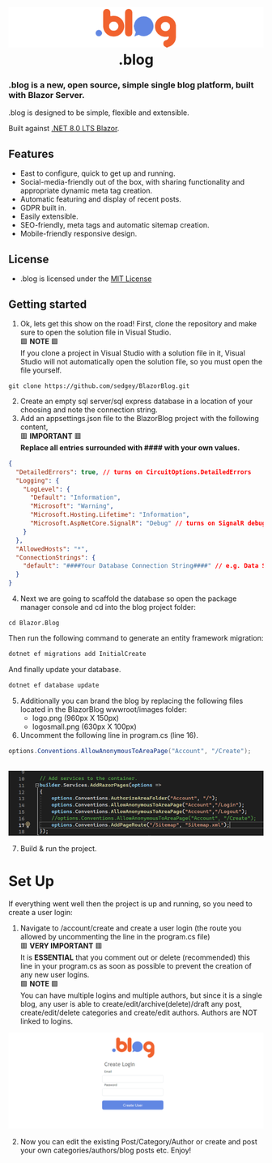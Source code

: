 ﻿<h1 align="center">

<img src="logosmall.png"/>
<br/>
.blog
</h1>

### **.blog** is a new, open source, simple single blog platform, built with Blazor Server. 

.blog is designed to be simple, flexible and extensible.

Built against [.NET 8.0 LTS Blazor](https://learn.microsoft.com/en-us/aspnet/core/blazor/?view=aspnetcore-8.0).

## Features

- East to configure, quick to get up and running.
- Social-media-friendly out of the box, with sharing functionality and appropriate dynamic meta tag creation.
- Automatic featuring and display of recent posts.
- GDPR built in.
- Easily extensible.
- SEO-friendly, meta tags and automatic sitemap creation.
- Mobile-friendly responsive design.

## License
  
- .blog is licensed under the [MIT License](https://github.com/sedgey/BlazorBlog/blob/master/LICENSE.txt)

## Getting started

1. Ok, lets get this show on the road! First, clone the repository and make sure to open the solution file in Visual Studio.\
🟩 __NOTE__ 🟩\
If you clone a project in Visual Studio with a solution file in it, Visual Studio will not automatically open the solution file, so you must open the file yourself.
```
git clone https://github.com/sedgey/BlazorBlog.git
```
2. Create an empty sql server/sql express database in a location of your choosing and note the connection string.
3. Add an appsettings.json file to the BlazorBlog project with the following content,\
🟥 __IMPORTANT__ 🟥\
__Replace all entries surrounded with #### with your own values.__
```JSON with comments
{
  "DetailedErrors": true, // turns on CircuitOptions.DetailedErrors
  "Logging": {
    "LogLevel": {
      "Default": "Information",
      "Microsoft": "Warning",
      "Microsoft.Hosting.Lifetime": "Information",
      "Microsoft.AspNetCore.SignalR": "Debug" // turns on SignalR debugging
    }
  },
  "AllowedHosts": "*",
  "ConnectionStrings": {
    "default": "####Your Database Connection String####" // e.g. Data Source=YourComputer\\SQLEXPRESS;Integrated Security=True;Database=BlazorBlog;Trust Server Certificate=true;
  }
}
```
4. Next we are going to scaffold the database so open the package manager console and cd into the blog project folder:
```
cd Blazor.Blog
```
 Then run the following command to generate an entity framework migration: 
 ```PowerShell
 dotnet ef migrations add InitialCreate
 ```
 And finally update your database.
 ```PowerShell
 dotnet ef database update
 ```
 5. Additionally you can brand the blog by replacing the following files located in the BlazorBlog wwwroot/images folder:
    - logo.png (960px X 150px)
    - logosmall.png (630px X 100px)
 6. Uncomment the following line in program.cs (line 16).
 ```C#
 options.Conventions.AllowAnonymousToAreaPage("Account", "/Create");
 ```
 \
 <img src="programcs.png"/>
 
 
 7. Build & run the project.

 # Set Up
 If everything went well then the project is up and running, so you need to create a user login:
 1. Navigate to /account/create and create a user login (the route you allowed by uncommenting the line in the program.cs file)\
 🟥 __VERY IMPORTANT__ 🟥\
It is __ESSENTIAL__ that you comment out or delete (recommended) this line in your program.cs as soon as possible to prevent the creation of any new user logins.\
 🟩 __NOTE__ 🟩\
You can have multiple logins and multiple authors, but since it is a single blog, 
any user is able to create/edit/archive(delete)/draft any post, create/edit/delete categories and create/edit authors. Authors are NOT linked to logins.

 <img src="createlogin.png"/>
 
 2. Now you can edit the existing Post/Category/Author or create and post your own categories/authors/blog posts etc. Enjoy!
 